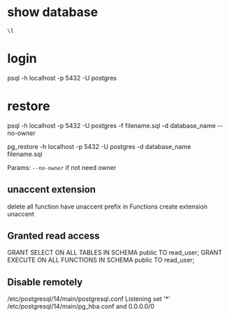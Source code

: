 # show database
`\l`

# login
psql -h localhost -p 5432 -U postgres

# restore

psql -h localhost -p 5432 -U postgres -f filename.sql -d database_name --no-owner

pg_restore -h localhost -p 5432 -U postgres -d database_name filename.sql

Params:
`--no-owner` if not need owner
## unaccent extension

delete all function have unaccent prefix in Functions
create extension unaccent

## Granted read access
GRANT SELECT ON ALL TABLES IN SCHEMA public TO read_user;
GRANT EXECUTE ON ALL FUNCTIONS IN SCHEMA public TO read_user;

## Disable remotely
/etc/postgresql/14/main/postgresql.conf
Listening set '*'
/etc/postgresql/14/main/pg_hba.conf
and 0.0.0.0/0